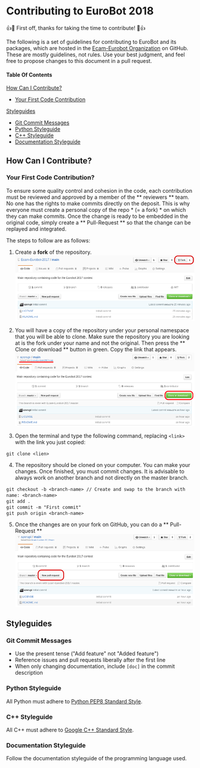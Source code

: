 # Contributing to EuroBot 2018

:+1::tada: First off, thanks for taking the time to contribute! :tada::+1:

The following is a set of guidelines for contributing to EuroBot and its packages, which are hosted in the [Ecam-Eurobot Organization](https://github.com/Ecam-Eurobot) on GitHub. These are mostly guidelines, not rules. Use your best judgment, and feel free to propose changes to this document in a pull request.

#### Table Of Contents

[How Can I Contribute?](#how-can-i-contribute)
  * [Your First Code Contribution](#your-first-code-contribution)

[Styleguides](#styleguides)
  * [Git Commit Messages](#git-commit-messages)
  * [Python Styleguide](#python-styleguide)
  * [C++ Styleguide](#c++-styleguide)
  * [Documentation Styleguide](#documentation-styleguide)


  ## How Can I Contribute?

  ### Your First Code Contribution?
  To ensure some quality control and cohesion in the code, each contribution must be reviewed and approved by a member of the ** reviewers ** team. No one has the rights to make commits directly on the deposit. This is why everyone must create a personal copy of the repo * (= a fork) * on which they can make commits. Once the change is ready to be embedded in the original code, simply create a ** Pull-Request ** so that the change can be replayed and integrated.

  The steps to follow are as follows:
  1. Create a **fork** of the repository.
  ![Fork](assets/tuto-contribution-fork.png)

  2. You will have a copy of the repository under your personal namespace that you will be able to clone. Make sure the repository you are looking at is the fork under your name and not the original. Then press the ** Clone or download ** button in green. Copy the link that appears.
  ![Clone](assets/tuto-contribution-clone.png)

  3. Open the terminal and type the following command, replacing `<link>` with the link you just copied:
  ```
  git clone <lien>
  ```
  4. The repository should be cloned on your computer. You can make your changes. Once finished, you must commit changes. It is advisable to always work on another branch and not directly on the master branch.
  ```
  git checkout -b <branch-name> // Create and swap to the branch with name: <branch-name>
  git add .
  git commit -m "First commit"
  git push origin <branch-name>
  ```

  5. Once the changes are on your fork on GitHub, you can do a ** Pull-Request **
    ![Clone](assets/tuto-contribution-pr.png)

  ## Styleguides

  ### Git Commit Messages

  * Use the present tense ("Add feature" not "Added feature")
  * Reference issues and pull requests liberally after the first line
  * When only changing documentation, include `[doc]` in the commit description

  ### Python Styleguide

  All Python must adhere to [Python PEP8 Standard Style](https://www.python.org/dev/peps/pep-0008/).

  ### C++ Styleguide

  All C++ must adhere to [Google C++ Standard Style](http://google.github.io/styleguide/cppguide.html).

  ### Documentation Styleguide

  Follow the documentation styleguide of the programming language used.
